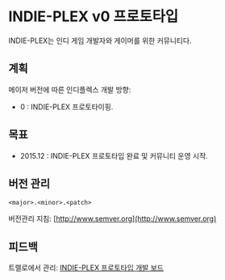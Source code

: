 # INDIE-PLEX v0 프로토타입

INDIE-PLEX는 인디 게임 개발자와 게이머를 위한  커뮤니티다.

## 계획
메이저 버전에 따른 인디플렉스 개발 방향:
* 0 : INDIE-PLEX 프로토타이핑.

## 목표
* 2015.12 : INDIE-PLEX 프로토타입 완료 및 커뮤니티 운영 시작.

## 버전 관리
`<major>.<minor>.<patch>`

버전관리 지침: [http://www.semver.org](http://www.semver.org)

## 피드백
트렐로에서 관리: [INDIE-PLEX 프로토타입 개발 보드](https://trello.com/b/bpibTgC2/prototype)
